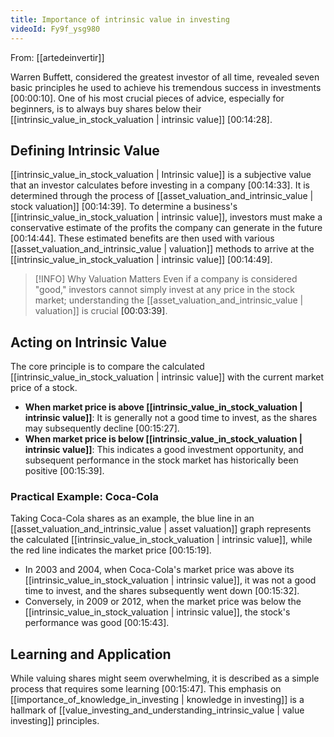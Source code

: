 ```yaml
---
title: Importance of intrinsic value in investing
videoId: Fy9f_ysg980
---
```


From: [[artedeinvertir]] <br/> 

Warren Buffett, considered the greatest investor of all time, revealed seven basic principles he used to achieve his tremendous success in investments <a class="yt-timestamp" data-t="00:00:10">[00:00:10]</a>. One of his most crucial pieces of advice, especially for beginners, is to always buy shares below their [[intrinsic_value_in_stock_valuation | intrinsic value]] <a class="yt-timestamp" data-t="00:14:28">[00:14:28]</a>.

## Defining Intrinsic Value
[[intrinsic_value_in_stock_valuation | Intrinsic value]] is a subjective value that an investor calculates before investing in a company <a class="yt-timestamp" data-t="00:14:33">[00:14:33]</a>. It is determined through the process of [[asset_valuation_and_intrinsic_value | stock valuation]] <a class="yt-timestamp" data-t="00:14:39">[00:14:39]</a>. To determine a business's [[intrinsic_value_in_stock_valuation | intrinsic value]], investors must make a conservative estimate of the profits the company can generate in the future <a class="yt-timestamp" data-t="00:14:44">[00:14:44]</a>. These estimated benefits are then used with various [[asset_valuation_and_intrinsic_value | valuation]] methods to arrive at the [[intrinsic_value_in_stock_valuation | intrinsic value]] <a class="yt-timestamp" data-t="00:14:49">[00:14:49]</a>.

> [!INFO] Why Valuation Matters
> Even if a company is considered "good," investors cannot simply invest at any price in the stock market; understanding the [[asset_valuation_and_intrinsic_value | valuation]] is crucial <a class="yt-timestamp" data-t="00:03:39">[00:03:39]</a>.

## Acting on Intrinsic Value
The core principle is to compare the calculated [[intrinsic_value_in_stock_valuation | intrinsic value]] with the current market price of a stock.
*   **When market price is above [[intrinsic_value_in_stock_valuation | intrinsic value]]**: It is generally not a good time to invest, as the shares may subsequently decline <a class="yt-timestamp" data-t="00:15:27">[00:15:27]</a>.
*   **When market price is below [[intrinsic_value_in_stock_valuation | intrinsic value]]**: This indicates a good investment opportunity, and subsequent performance in the stock market has historically been positive <a class="yt-timestamp" data-t="00:15:39">[00:15:39]</a>.

### Practical Example: Coca-Cola
Taking Coca-Cola shares as an example, the blue line in an [[asset_valuation_and_intrinsic_value | asset valuation]] graph represents the calculated [[intrinsic_value_in_stock_valuation | intrinsic value]], while the red line indicates the market price <a class="yt-timestamp" data-t="00:15:19">[00:15:19]</a>.
*   In 2003 and 2004, when Coca-Cola's market price was above its [[intrinsic_value_in_stock_valuation | intrinsic value]], it was not a good time to invest, and the shares subsequently went down <a class="yt-timestamp" data-t="00:15:32">[00:15:32]</a>.
*   Conversely, in 2009 or 2012, when the market price was below the [[intrinsic_value_in_stock_valuation | intrinsic value]], the stock's performance was good <a class="yt-timestamp" data-t="00:15:43">[00:15:43]</a>.

## Learning and Application
While valuing shares might seem overwhelming, it is described as a simple process that requires some learning <a class="yt-timestamp" data-t="00:15:47">[00:15:47]</a>. This emphasis on [[importance_of_knowledge_in_investing | knowledge in investing]] is a hallmark of [[value_investing_and_understanding_intrinsic_value | value investing]] principles.